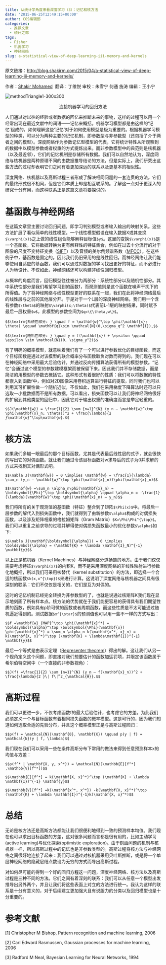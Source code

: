 ```yaml
---
title: 从统计学角度来看深度学习（3）：记忆和核方法
date: '2015-06-25T12:49:15+00:00'
author: COS编辑部
categories:
  - 推荐文章
  - 统计之都
tags:
  - Fisher
  - 机器学习
  - 神经网络
slug: a-statistical-view-of-deep-learning-iii-memory-and-kernels
---
```


原文链接：<http://blog.shakirm.com/2015/04/a-statistical-view-of-deep-learning-iii-memory-and-kernels/>

作者：[Shakir Mohamed](http://www.shakirm.com/)  翻译：丁维悦 审校：朱雪宁 何通 施涛 编辑：王小宁

![methodTriangle1-300x300](https://uploads.cosx.org/2015/06/methodTriangle1-300x300.png)

<p style="text-align:center">连接机器学习的回归方法</p>

人们通过对以往的经验或者数据的回忆来推断未来的事物，这样的过程可以用一个经常出现在最近文献中的词语——记忆来概括。机器学习模型都是由这样的‘记忆’组成的，如何理解这些‘记忆’对于如何使用模型是极为重要的。根据机器学习模型的种类，可以分为两种主要的记忆机制，即参数型与非参数型（还包括了介于两者之间的模型）。深度网络作为参数记忆型模型的代表，它将统计特性从所观察到的数据中以模型参数或者权重的方式提炼出来。而非参数模型中的典范则是核机器（以及最近邻），它们的记忆机制是存储所有数据。我们可以自然地认为，深度网络与核机器是两种原理不同的由数据推导结论的方法，但是实际上，我们研究出这些方法的过程却表明它们之间有着更加深远的联系以及更基本的相似性。

深度网络、核机器以及高斯过程三者形成了解决相同问题的一套连贯的方法。它们的最终形式很不相同，但是它们本质上却是相互联系的。了解这一点对于更深入的研究十分有用，而这种联系正是这篇文章将要探讨的。
<!--more-->

# 基函数与神经网络

在这篇文章里主要讨论回归问题，即学习判别模型或者输入输出的映射关系。这些方法扩展了看似简单的线性模型。一个线性模型假设在输入数据X或其变换`$\varphi(x)$`之上做的线性组合能够解释目标值`$y$`。这里的变换`$\varphi(x)$`是一个基函数，它将数据转换为更有解释性的特征集合，例如在过去十分流行的对于图像的尺度不变特征变换（[SIFT](https://en.wikipedia.org/wiki/Scale-invariant_feature_transform)）以及音频的美尔倒频谱系数（[MFCC](https://en.wikipedia.org/wiki/Mel-frequency_cepstrum)）。在这些例子中，基函数是固定的，因此我们仍旧采用的是线性回归。而神经网络让我们能够使用自适应的基函数，我们可以通过对数据的学习找出更好的特征，而不必进行人为地设计。不仅如此，神经网络还可以构建非线性回归模型。

从概率的角度而言，回归模型往往被分为两部分：系统性部分以及随机性部分。其中系统性部分是我们希望学习到的函数f，而观测值则是这个函数在噪声干扰下的所得值。为了将神经网络与线性模型更好的联系在一起，我们在此将神经网络最后的线性层与之前的其他层分开。于是对于一个L层的深度神经网络，我们用一个含有参数`$\theta$`的映射`$\varphi(x;\theta)$`代表前L-1层的映射结果，同时赋予最后一层权重`$w$`，此模型的参数空间为`$q=\{\theta,w\}$`。

`$$\textrm{系统性部分: } \quad f = \mathbf{w}^\top \phi(\mathbf{x}; \theta) \qquad \mathbf{q}\sim \mathcal{N}(0,\sigma_q^2 \mathbf{I}),$$`

`$$\textrm{随机性部分: } \quad y = f(\mathbf{x}) + \epsilon \qquad \epsilon \sim \mathcal{N}(0, \sigma_y^2)$$`

有了明确的概率模型，就意味着我们有了一个可以进行参数优化的目标函数，而这个目标函数是通过对该模型的联合概率分布函数取负对数而得到的。我们现在可以在神经网络中采用最大后验估计，并通过反向传播算法获得所有的模型参数。“记忆”会通过这个模型的参数建模框架而被保留下来。因此我们并不存储数据，而是简洁的用模型的参数去概括它。这种形式有着很好的性质：我们可以将数据的特性都嵌入到函数f中，例如对2D图像采用卷积运算进行特征的提取，同时我们也可以利用其可扩展性做一个随机近似，不仅如此，我们在采用梯度下降算法时还可以只选取一小批数据而不是所有数据。可以看出，损失函数可以让我们将神经网络很好的扩展到其他类型的回归中，因此它对于输出权重的准确度而言是举足轻重的。

`$$J(\mathbf{w}) = \frac{1}{2} \sum_{n=1}^{N} (y_n – \mathbf{w}^\top \phi(\mathbf{x}_n; \theta))^2 + \frac{\lambda}{2 }\mathbf{w}^\top\mathbf{w}.$$`

# 核方法

如果我们多瞄一眼最后的那个目标函数，尤其是代表最后线性层的式子，就会很快的写出它的对偶函数。就让我们通过令该目标函数对w求导后的式子为0并求解的方式来找到其对偶形式吧。

`$$\nabla J(\mathbf{w}) = 0 \implies \mathbf{w} = \frac{1}{\lambda} \sum_n (y_n – \mathbf{w}^\top \phi(\mathbf{x}_n))\phi(\mathbf{x}_n)$$`

`$$\mathbf{w} =\sum_n \alpha_n\phi(\mathbf{x}_n) = \boldsymbol{\Phi}^\top \boldsymbol{\alpha} \qquad \alpha_n = -\frac{1}{\lambda}(\mathbf{w}^\top \phi(\mathbf{x}_n) – y_n)$$`

我们将所有的关于观测值的基函数（特征）整合到了矩阵`$\Phi(x)$`中。将最后一层参数的解代入到损失函数中，我们就得到了由新参数`$\alpha$`构成的对偶损失函数，以及涉及矩阵相乘的格拉姆矩阵（Gram Matrix）`$K=\Phi\Phi^{\top}$`。我们可以重复之前求导的过程并解得使对偶损失函数最小的优化参数`$\alpha$`如下:

`$$\nabla J(\mathbf{\boldsymbol{\alpha}}) = 0 \implies \boldsymbol{\alpha} = (\mathbf{K} + \lambda \mathbf{I}_N)^{-1} \mathbf{y}$$`
  
以上正是核机器（Kernel Machines）与神经网络分道扬镳的地方。由于我们仅仅需要考虑特征`$\varphi(x)$`的内积K，而不是采用深度网络的非线性映射进行参数化地概括，所以我们可采用核替代（kernel substitution）的方法，即选择一个合适的核函数`$k(x,x^{\top})$`来进行计算。这说明了深度网络与核机器之间具有很深刻的联系：它们不仅仅是相关的，它们是互为对偶的。

这时的记忆机制已经完全转换为非参数型的了，也就是说通过核矩阵K我们现在显示地刻画了所有样本点。核方法的优势就在于我们能更容易的获得具有我们期望性质的函数，例如具有p阶可微的函数或者周期函数，而这些性质是不太可能通过随机逼近得到的。测试数据`$x^{\star}$`的预测值也可以用一些不一样的方式写出：

`$$f =\mathbf{w}_{MAP}^\top \phi(\mathbf{x}^*) = \boldsymbol{\alpha}^\top \boldsymbol{\Phi}(\mathbf{x}) \phi(\mathbf{x}^*) = \sum_n \alpha_n k(\mathbf{x^*, x}_n) = k(\mathbf{X, x}^*)^\top (\mathbf{K} + \lambda\mathbf{I})^{-1} \mathbf{y}$$`
  
最后一个等式是由表示定理（[Representer theorem](http://en.wikipedia.org/wiki/Representer_theorem)）得出的解。这让我们从另一个视角定义这个问题，即直接对我们想要估计的函数加惩罚项，并限定该函数属于希尔伯特空间中（一个直接的非参数视角）：

`$$J(f) =\frac{1}{2} \sum_{n=1}^{N} (y_n – f(\mathbf{x}_n))^2 + \frac{\lambda}{2 }\| f\|^2_{\mathcal{H}}.$$`
  
# 高斯过程

我们可以更进一步，不仅考虑函数f的最大后验估计，也考虑它的方差。为此我们必须定义一个与目标函数有着相同损失函数的概率模型。这是可行的，因为我们知道如何选取合适的先验分布，并且这个概率模型正是与高斯过程回归：

`$$p(f) = \mathcal{N}(\mathbf{0}, \mathbf{K}) \qquad p(y | f) = \mathcal{N}(y | f, \lambda)$$`
  
我们现在我们可以采用一些在条件高斯分布下常用的做法来得到任意预测样本x的均值与方差：

`$$p(f^* | \mathbf{X, y, x^*}) = \mathcal{N}(\mathbb{E}[f^*] ,\mathbb{V}[f^*])$$`

`$$\mathbb{E}[f^*] = k(\mathbf{X, x}^*)^\top (\mathbf{K} + \lambda \mathbf{I})^{-1} \mathbf{y}$$`

`$$\mathbb{V}[f^*] =k(\mathbf{x^*, x^*}) -k(\mathbf{X, x}^*)^\top (\mathbf{K} + \lambda \mathbf{I})^{-1}k(\mathbf{X, x}^*)$$`
  
# 总结

无论是核方法还是高斯方法都能让我们很便利地得到一致的预测样本均值。我们现在也可以求出目标函数的方差，这对很多问题而言都是很有用的，比如主动学习(active learning)与优化探索(optimistic exploration)。由于刻画问题的机制与核机器一样，所以高斯过程中的记忆也是非参数类型的。高斯过程将核方法与神经网络之间很好地连接了起来：我们可以通过对核机器采用贝叶斯推断，或是将一个单层神经网络的隐藏层结点数设为无穷的方式而导出高斯过程。

对如何尽可能的得到一个好的回归方程这一问题，深度神经网络、核方法以及高斯过程是三种不同的方法。它们之间有着深刻的联系：我们可以从任意一个模型出发推导出另外两个，并且让我们将这些表面上对立的方法进行统一。我认为这样的联系是十分有意义的，对于后续建立更加强大且有说服力的分类以及回归模型也是十分重要的。

# 参考文献

[1] Christopher M Bishop, Pattern recognition and machine learning, 2006

[2] Carl Edward Rasmussen, Gaussian processes for machine learning, 2006

[3] Radford M Neal, Bayesian Learning for Neural Networks, 1994
